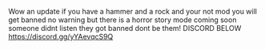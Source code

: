 Wow an update if you have a hammer and a rock and your not mod you will get banned no warning but there is a horror story mode coming soon someone didnt listen they got banned dont be them! DISCORD BELOW
          https://discord.gg/yYAevqcS9Q
